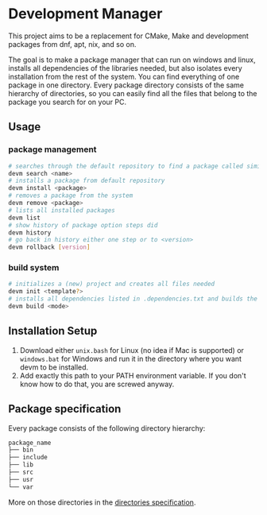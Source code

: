 # Development Manager

This project aims to be a replacement for CMake, Make and development packages from dnf, apt, nix, and so on.

The goal is to make a package manager that can run on windows and linux, installs all dependencies of the libraries needed, but also isolates every
installation from the rest of the system. You can find everything of one package in one directory. Every package directory consists of the same
hierarchy of directories, so you can easily find all the files that belong to the package you search for on your PC.

## Usage

### package management

```sh
# searches through the default repository to find a package called similar to <name>
devm search <name>
# installs a package from default repository
devm install <package>
# removes a package from the system 
devm remove <package>
# lists all installed packages
devm list
# show history of package option steps did
devm history
# go back in history either one step or to <version>
devm rollback [version]
```

### build system

```sh
# initializes a (new) project and creates all files needed
devm init <template?>
# installs all dependencies listed in .dependencies.txt and builds the project based on the configuration made in <mode>.ts file
devm build <mode>
```

## Installation Setup

1. Download either `unix.bash` for Linux (no idea if Mac is supported) or `windows.bat` for Windows and run it in the directory where you want devm to
   be installed.
2. Add exactly this path to your PATH environment variable. If you don't know how to do that, you are screwed anyway.

## Package specification

Every package consists of the following directory hierarchy:

```txt
package_name
├── bin
├── include
├── lib
├── src
├── usr
└── var
```

More on those directories in the [directories specification](./docs/package_management/specification/directories.md).
